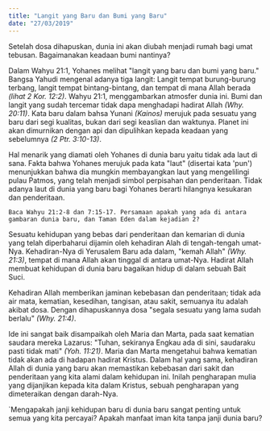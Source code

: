 ```yaml
---
title: "Langit yang Baru dan Bumi yang Baru"
date: "27/03/2019"
---
```


Setelah dosa dihapuskan, dunia ini akan diubah menjadi rumah bagi umat tebusan. Bagaimanakan keadaan bumi nantinya?

Dalam Wahyu 21:1, Yohanes melihat "langit yang baru dan bumi yang baru." Bangsa Yahudi mengenal adanya tiga langit: Langit tempat burung-burung terbang, langit tempat bintang-bintang, dan tempat di mana Allah berada _(lihat 2 Kor. 12:2)_. Wahyu 21:1, menggambarkan atmosfer dunia ini. Bumi dan langit yang sudah tercemar tidak dapa menghadapi hadirat Allah _(Why. 20:11)_. Kata baru dalam bahsa Yunani _(Kainos)_ merujuk pada sesuatu yang baru dari segi kualitas, bukan dari segi keaslian dan waktunya. Planet ini akan dimurnikan dengan api dan dipulihkan kepada keadaan yang sebelumnya _(2 Ptr. 3:10-13)_.

Hal menarik yang diamati oleh Yohanes di dunia baru yaitu tidak ada laut di sana. Fakta bahwa Yohanes merujuk pada kata "laut" (disertai kata 'pun') menunjukkan bahwa dia mungkin membayangkan laut yang mengelilingi pulau Patmos, yang telah menjadi simbol perpisahan dan penderitaan. Tidak adanya laut di dunia yang baru bagi Yohanes berarti hilangnya kesukaran dan penderitaan.

`Baca Wahyu 21:2-8 dan 7:15-17. Persamaan apakah yang ada di antara gambaran dunia baru, dan Taman Eden dalam kejadian 2?`

Sesuatu kehidupan yang bebas dari penderitaan dan kemarian di dunia yang telah diperbaharui dijamin oleh kehadiran Alah di tengah-tengah umat-Nya. Kehadiran-Nya di Yerusalem Baru ada dalam, "kemah Allah" _(Why. 21:3)_, tempat di mana Allah akan tinggal di antara umat-Nya. Hadirat Allah membuat kehidupan di dunia baru bagaikan hidup di dalam sebuah Bait Suci.

Kehadiran Allah memberikan jaminan kebebasan dan penderitaan; tidak ada air mata, kematian, kesedihan, tangisan, atau sakit, semuanya itu adalah akibat dosa. Dengan dihapuskannya dosa "segala sesuatu yang lama sudah berlalu" _(Why. 21:4)_.

Ide ini sangat baik disampaikah oleh Maria dan Marta, pada saat kematian saudara mereka Lazarus: "Tuhan, sekiranya Engkau ada di sini, saudaraku pasti tidak mati" _(Yoh. 11:21)_. Maria dan Marta mengetahui bahwa kematian tidak akan ada di hadapan hadirat Kristus. Dalam hal yang sama, kehadiran Allah di dunia yang baru akan memastikan kebebasan dari sakit dan penderitaan yang kita alami dalam kehidupan ini. Inilah pengharapan mulia yang dijanjikan kepada kita dalam Kristus, sebuah pengharapan yang dimeteraikan dengan darah-Nya.

`Mengapakah janji kehidupan baru di dunia baru sangat penting untuk semua yang kita percayai? Apakah manfaat iman kita tanpa janji dunia baru?

